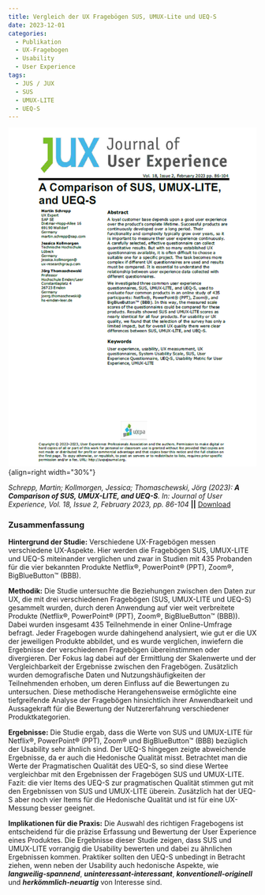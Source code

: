 ```yaml
---
title: Vergleich der UX Fragebögen SUS, UMUX-Lite und UEQ-S
date: 2023-12-01
categories:
  - Publikation
  - UX-Fragebogen
  - Usability
  - User Experience
tags:
  - JUS / JUX
  - SUS
  - UMUX-LITE
  - UEQ-S
---
```

![Artikel Vergleich SUS, UMUX-LITE, UEQ-S](assets/2023-article-comparison-sus-umux-lite-ueq-s.PNG){align=right width="30%"}

*Schrepp, Martin; Kollmorgen, Jessica; Thomaschewski, Jörg (2023): __A Comparison of SUS, UMUX-LITE, and UEQ-S__. In: Journal of User Experience, Vol. 18, Issue 2, February 2023, pp. 86-104* **||** [Download](https://uxpajournal.org/sus-umux-lite-ueq-s/)

### Zusammenfassung

**Hintergrund der Studie:** Verschiedene UX-Fragebögen messen verschiedene UX-Aspekte. Hier werden die Fragebögen SUS, UMUX-LITE und UEQ-S miteinander verglichen und zwar in Studien mit 435 Probanden für die vier bekannten Produkte Netflix®, PowerPoint® (PPT), Zoom®, BigBlueButton™ (BBB).

<!-- more -->

**Methodik:**  Die Studie untersuchte die Beziehungen zwischen den Daten zur UX, die mit drei verschiedenen Fragebögen (SUS, UMUX-LITE und UEQ-S) gesammelt wurden, durch deren Anwendung auf vier weit verbreitete Produkte (Netflix®, PowerPoint® (PPT), Zoom®, BigBlueButton™ (BBB)). Dabei wurden insgesamt 435 Teilnehmende in einer Online-Umfrage befragt. Jeder Fragebogen wurde dahingehend analysiert, wie gut er die UX der jeweiligen Produkte abbildet, und es wurde verglichen, inwiefern die Ergebnisse der verschiedenen Fragebögen übereinstimmen oder divergieren. Der Fokus lag dabei auf der Ermittlung der Skalenwerte und der Vergleichbarkeit der Ergebnisse zwischen den Fragebögen. Zusätzlich wurden demografische Daten und Nutzungshäufigkeiten der Teilnehmenden erhoben, um deren Einfluss auf die Bewertungen zu untersuchen. Diese methodische Herangehensweise ermöglichte eine tiefgreifende Analyse der Fragebögen hinsichtlich ihrer Anwendbarkeit und Aussagekraft für die Bewertung der Nutzererfahrung verschiedener Produktkategorien.


**Ergebnisse:** Die Studie ergab, dass die Werte von SUS und UMUX-LITE für Netflix®, PowerPoint® (PPT), Zoom® und BigBlueButton™ (BBB) bezüglich der Usability sehr ähnlich sind. Der UEQ-S hingegen zeigte abweichende Ergebnisse, da er auch die Hedonische Qualität misst. Betrachtet man die Werte der Pragmatischen Qualität des UEQ-S, so sind diese Wertee vergleichbar mit den Ergebnissen der Fragebögen SUS und UMUX-LITE. Fazit: die vier Items des UEQ-S zur pragmatischen Qualität stimmen gut mit den Ergebnissen von SUS und UMUX-LITE überein. Zusätzlich hat der UEQ-S aber noch vier Items für die Hedonische Qualität und ist für eine UX-Messung besser geeignet.


**Implikationen für die Praxis:** Die Auswahl des richtigen Fragebogens ist entscheidend für die präzise Erfassung und Bewertung der User Experience eines Produktes. Die Ergebnisse dieser Studie zeigen, dass SUS und UMUX-LITE vorrangig die Usability bewerten und dabei zu ähnlichen Ergebnissen kommen. Praktiker sollten den UEQ-S unbedingt in Betracht ziehen, wenn neben der Usability auch hedonische Aspekte, wie  ***langweilig-spannend***, ***uninteressant-interessant***, ***konventionell-originell*** und ***herkömmlich-neuartig*** von Interesse sind. 
